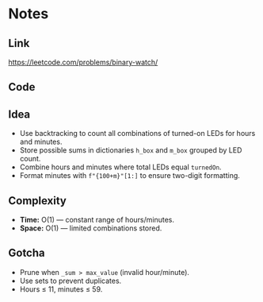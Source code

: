 # Notes

## Link
https://leetcode.com/problems/binary-watch/

## Code


## Idea
- Use backtracking to count all combinations of turned-on LEDs for hours and minutes.  
- Store possible sums in dictionaries `h_box` and `m_box` grouped by LED count.  
- Combine hours and minutes where total LEDs equal `turnedOn`.  
- Format minutes with `f"{100+m}"[1:]` to ensure two-digit formatting.

## Complexity
- **Time:** O(1) — constant range of hours/minutes.  
- **Space:** O(1) — limited combinations stored.

## Gotcha
- Prune when `_sum > max_value` (invalid hour/minute).  
- Use sets to prevent duplicates.  
- Hours ≤ 11, minutes ≤ 59.
